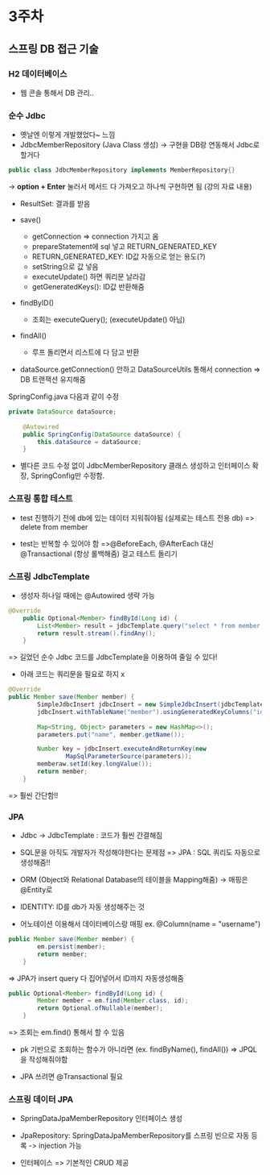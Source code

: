 # 3주차

## 스프링 DB 접근 기술

### H2 데이터베이스 
- 웹 콘솔 통해서 DB 관리..

### 순수 Jdbc
- 옛날엔 이렇게 개발했었다~ 느낌
- JdbcMemberRepository (Java Class 생성) -> 구현을 DB랑 연동해서 Jdbc로 할거다
```java
public class JdbcMemberRepository implements MemberRepository{} 
```
-> **option + Enter** 눌러서 메서드 다 가져오고 하나씩 구현하면 됨 (강의 자료 내용)

- ResultSet: 결과를 받음

- save()
    - getConnection => connection 가지고 옴
    - prepareStatement에 sql 넣고 RETURN_GENERATED_KEY 
    - RETURN_GENERATED_KEY: ID값 자동으로 얻는 용도(?)
    - setString으로 값 넣음
    - executeUpdate() 하면 쿼리문 날라감
    - getGeneratedKeys(): ID값 반환해줌

- findByID()
    - 조회는 executeQuery(); (executeUpdate() 아님)

- findAll()
    - 루프 돌리면서 리스트에 다 담고 반환

- dataSource.getConnection() 안하고 DataSourceUtils 통해서 connection => DB 트랜잭션 유지해줌

SpringConfig.java 다음과 같이 수정
```java
private DataSource dataSource;
    
    @Autowired
    public SpringConfig(DataSource dataSource) {
        this.dataSource = dataSource;
    }
```

- 별다른 코드 수정 없이 JdbcMemberRepository 클래스 생성하고 인터페이스 확장, SpringConfig만 수정함.



### 스프링 통합 테스트
- test 진행하기 전에 db에 있는 데이터 지워줘야됨 (실제로는 테스트 전용 db)
=> delete from member 

- test는 반복할 수 있어야 함 
  =>@BeforeEach, @AfterEach 대신 @Transactional (항상 롤백해줌) 걸고 테스트 돌리기


### 스프링 JdbcTemplate
- 생성자 하나일 때에는 @Autowired 생략 가능

```java
@Override
    public Optional<Member> findById(Long id) {
        List<Member> result = jdbcTemplate.query("select * from member where id = ?", memberRowMapper());
        return result.stream().findAny();
    }  
```
=> 길었던 순수 Jdbc 코드를 JdbcTemplate을 이용하여 줄일 수 있다!

- 아래 코드는 쿼리문을 필요로 하지 x
```java
@Override
public Member save(Member member) {
        SimpleJdbcInsert jdbcInsert = new SimpleJdbcInsert(jdbcTemplate);
        jdbcInsert.withTableName("member").usingGeneratedKeyColumns("id");
        
        Map<String, Object> parameters = new HashMap<>();
        parameters.put("name", member.getName());

        Number key = jdbcInsert.executeAndReturnKey(new
                MapSqlParameterSource(parameters));
        memberaw.setId(key.longValue());
        return member;
    }
```
=> 훨씬 간단함!!


### JPA
- Jdbc -> JdbcTemplate : 코드가 훨씬 간결해짐
- SQL문을 아직도 개발자가 작성해야한다는 문제점
  => JPA : SQL 쿼리도 자동으로 생성해줌!!
- ORM (Object와 Relational Database의 테이블을 Mapping해줌)
  -> 매핑은 @Entity로
- IDENTITY: ID를 db가 자동 생성해주는 것

- 어노테이션 이용해서 데이터베이스랑 매핑 
  ex. @Column(name = "username")

```java
public Member save(Member member) {
        em.persist(member);
        return member;
    }
```
=> JPA가 insert query 다 집어넣어서 ID까지 자동생성해줌 

```java
public Optional<Member> findById(Long id) {
        Member member = em.find(Member.class, id);
        return Optional.ofNullable(member);
    }
```
=> 조회는 em.find() 통해서 할 수 있음

- pk 기반으로 조회하는 함수가 아니라면 (ex. findByName(), findAll()) 
  => JPQL을 작성해줘야함

- JPA 쓰려면 @Transactional 필요

### 스프링 데이터 JPA
- SpringDataJpaMemberRepository 인터페이스 생성 
- JpaRepository: SpringDataJpaMemberRepository를 스프링 빈으로 자동 등록 -> injection 가능

- 인터페이스 => 기본적인 CRUD 제공

